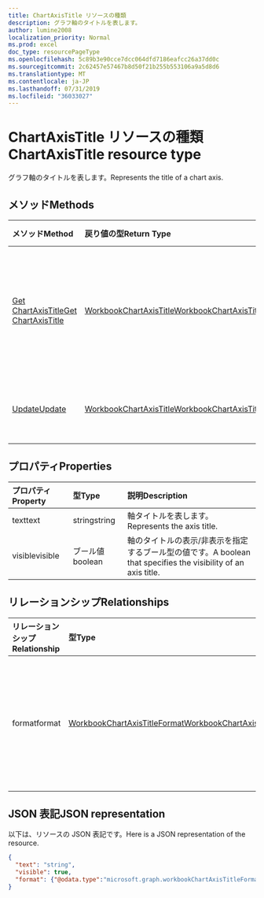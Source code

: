 ```yaml
---
title: ChartAxisTitle リソースの種類
description: グラフ軸のタイトルを表します。
author: lumine2008
localization_priority: Normal
ms.prod: excel
doc_type: resourcePageType
ms.openlocfilehash: 5c89b3e90cce7dcc064dfd7186eafcc26a37dd0c
ms.sourcegitcommit: 2c62457e57467b8d50f21b255b553106a9a5d8d6
ms.translationtype: MT
ms.contentlocale: ja-JP
ms.lasthandoff: 07/31/2019
ms.locfileid: "36033027"
---
```

# <a name="chartaxistitle-resource-type"></a><span data-ttu-id="ead37-103">ChartAxisTitle リソースの種類</span><span class="sxs-lookup"><span data-stu-id="ead37-103">ChartAxisTitle resource type</span></span>

<span data-ttu-id="ead37-104">グラフ軸のタイトルを表します。</span><span class="sxs-lookup"><span data-stu-id="ead37-104">Represents the title of a chart axis.</span></span>


## <a name="methods"></a><span data-ttu-id="ead37-105">メソッド</span><span class="sxs-lookup"><span data-stu-id="ead37-105">Methods</span></span>

| <span data-ttu-id="ead37-106">メソッド</span><span class="sxs-lookup"><span data-stu-id="ead37-106">Method</span></span>           | <span data-ttu-id="ead37-107">戻り値の型</span><span class="sxs-lookup"><span data-stu-id="ead37-107">Return Type</span></span>    |<span data-ttu-id="ead37-108">説明</span><span class="sxs-lookup"><span data-stu-id="ead37-108">Description</span></span>|
|:---------------|:--------|:----------|
|[<span data-ttu-id="ead37-109">Get ChartAxisTitle</span><span class="sxs-lookup"><span data-stu-id="ead37-109">Get ChartAxisTitle</span></span>](../api/chartaxistitle-get.md) | [<span data-ttu-id="ead37-110">WorkbookChartAxisTitle</span><span class="sxs-lookup"><span data-stu-id="ead37-110">WorkbookChartAxisTitle</span></span>](chartaxistitle.md) |<span data-ttu-id="ead37-111">chartAxisTitle オブジェクトのプロパティと関係を読み取ります。</span><span class="sxs-lookup"><span data-stu-id="ead37-111">Read properties and relationships of chartAxisTitle object.</span></span>|
|[<span data-ttu-id="ead37-112">Update</span><span class="sxs-lookup"><span data-stu-id="ead37-112">Update</span></span>](../api/chartaxistitle-update.md) | [<span data-ttu-id="ead37-113">WorkbookChartAxisTitle</span><span class="sxs-lookup"><span data-stu-id="ead37-113">WorkbookChartAxisTitle</span></span>](chartaxistitle.md)    |<span data-ttu-id="ead37-114">ChartAxisTitle オブジェクトを更新します。</span><span class="sxs-lookup"><span data-stu-id="ead37-114">Update ChartAxisTitle object.</span></span> |

## <a name="properties"></a><span data-ttu-id="ead37-115">プロパティ</span><span class="sxs-lookup"><span data-stu-id="ead37-115">Properties</span></span>
| <span data-ttu-id="ead37-116">プロパティ</span><span class="sxs-lookup"><span data-stu-id="ead37-116">Property</span></span>     | <span data-ttu-id="ead37-117">型</span><span class="sxs-lookup"><span data-stu-id="ead37-117">Type</span></span>   |<span data-ttu-id="ead37-118">説明</span><span class="sxs-lookup"><span data-stu-id="ead37-118">Description</span></span>|
|:---------------|:--------|:----------|
|<span data-ttu-id="ead37-119">text</span><span class="sxs-lookup"><span data-stu-id="ead37-119">text</span></span>|<span data-ttu-id="ead37-120">string</span><span class="sxs-lookup"><span data-stu-id="ead37-120">string</span></span>|<span data-ttu-id="ead37-121">軸タイトルを表します。</span><span class="sxs-lookup"><span data-stu-id="ead37-121">Represents the axis title.</span></span>|
|<span data-ttu-id="ead37-122">visible</span><span class="sxs-lookup"><span data-stu-id="ead37-122">visible</span></span>|<span data-ttu-id="ead37-123">ブール値</span><span class="sxs-lookup"><span data-stu-id="ead37-123">boolean</span></span>|<span data-ttu-id="ead37-124">軸のタイトルの表示/非表示を指定するブール型の値です。</span><span class="sxs-lookup"><span data-stu-id="ead37-124">A boolean that specifies the visibility of an axis title.</span></span>|

## <a name="relationships"></a><span data-ttu-id="ead37-125">リレーションシップ</span><span class="sxs-lookup"><span data-stu-id="ead37-125">Relationships</span></span>
| <span data-ttu-id="ead37-126">リレーションシップ</span><span class="sxs-lookup"><span data-stu-id="ead37-126">Relationship</span></span> | <span data-ttu-id="ead37-127">型</span><span class="sxs-lookup"><span data-stu-id="ead37-127">Type</span></span>   |<span data-ttu-id="ead37-128">説明</span><span class="sxs-lookup"><span data-stu-id="ead37-128">Description</span></span>|
|:---------------|:--------|:----------|
|<span data-ttu-id="ead37-129">format</span><span class="sxs-lookup"><span data-stu-id="ead37-129">format</span></span>|[<span data-ttu-id="ead37-130">WorkbookChartAxisTitleFormat</span><span class="sxs-lookup"><span data-stu-id="ead37-130">WorkbookChartAxisTitleFormat</span></span>](chartaxistitleformat.md)|<span data-ttu-id="ead37-131">グラフ軸のタイトルの書式設定を表します。</span><span class="sxs-lookup"><span data-stu-id="ead37-131">Represents the formatting of chart axis title.</span></span> <span data-ttu-id="ead37-132">読み取り専用です。</span><span class="sxs-lookup"><span data-stu-id="ead37-132">Read-only.</span></span>|

## <a name="json-representation"></a><span data-ttu-id="ead37-133">JSON 表記</span><span class="sxs-lookup"><span data-stu-id="ead37-133">JSON representation</span></span>

<span data-ttu-id="ead37-134">以下は、リソースの JSON 表記です。</span><span class="sxs-lookup"><span data-stu-id="ead37-134">Here is a JSON representation of the resource.</span></span>

<!--{
  "blockType": "resource",
  "baseType": "microsoft.graph.entity",
  "optionalProperties": [],
  "@odata.type": "microsoft.graph.workbookChartAxisTitle"
}-->

```json
{
  "text": "string",
  "visible": true,
  "format": {"@odata.type":"microsoft.graph.workbookChartAxisTitleFormat"}
}

```

<!-- uuid: 8fcb5dbc-d5aa-4681-8e31-b001d5168d79
2015-10-25 14:57:30 UTC -->
<!-- {
  "type": "#page.annotation",
  "description": "ChartAxisTitle resource",
  "keywords": "",
  "section": "documentation",
  "tocPath": ""
}-->
